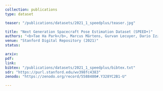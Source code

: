 ```yaml
---
collection: publications
type: dataset

teaser: "/publications/datasets/2021_1_speedplus/teaser.jpg"

title: "Next Generation Spacecraft Pose Estimation Dataset (SPEED+)"
authors: "<b>Tae Ha Park</b>, Marcus Märtens, Gurvan Lecuyer, Dario Izzo, Simone D'Amico"
venue: "Stanford Digital Repository (2021)"
status:

arxiv:
pdf:
link:
bibtex: "/publications/datasets/2021_1_speedplus/bibtex.txt"
sdr: "https://purl.stanford.edu/wv398fc4383"
zenodo: "https://zenodo.org/record/5588480#.Y328YC2B1-U"

---
```


